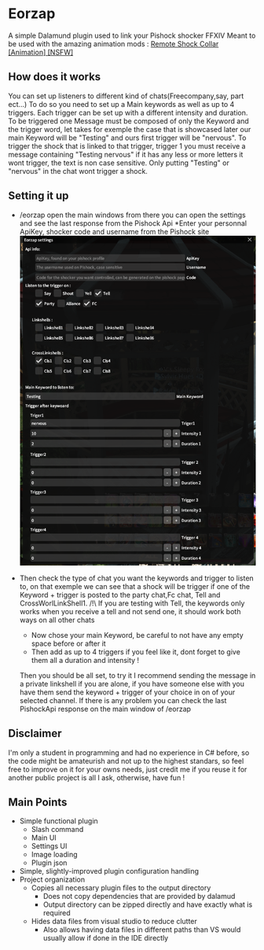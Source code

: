 
# Eorzap
A simple Dalamund plugin used to link your Pishock shocker FFXIV
Meant to be used with the amazing animation mods : [Remote Shock Collar [Animation] [NSFW]]([url](https://www.xivmodarchive.com/modid/89985))

## How does it works
You can set up listeners to different kind of chats(Freecompany,say, part ect...) To do so you need to set up a Main keywords as well as up to 4 triggers.
Each trigger can be set up with a different intensity and duration. 
To be triggered one Message must be composed of only the Keyword and the trigger word, let takes for exemple the case that is showcased later our main Keyword will be "Testing" and ours first trigger will be "nervous". To trigger the shock that is linked to that trigger, trigger 1 you must receive a message containing "Testing nervous" if it has any less or more letters it wont trigger, the text is non case sensitive. Only putting "Testing" or "nervous" in the chat wont trigger a shock.

## Setting it up

* /eorzap open the main windows from there you can open the settings and see the last response from the Pishock Api
    *Enter your personnal ApiKey, shocker code and username from the Pishock site
  ![Settings screenshot](https://github.com/BeldaFr/ShockPluginFF/blob/master/doc/Settings.png?raw=true)

* Then check the type of chat you want the keywords and trigger to listen to, on that exemple we can see that a shock will be trigger if one of the Keyword + trigger is posted to the party chat,Fc chat, Tell and CrossWorlLinkShell1.
  /!\ If you are testing with Tell, the keywords only works when you receive a tell and not send one, it should work both ways on all other chats
    * Now chose your main Keyword, be careful to not have any empty space before or after it
    * Then add as up to 4 triggers if you feel like it, dont forget to give them all a duration and intensity !

  Then you should be all set, to try it I recommend sending the message in a private linkshell if you are alone, if you have someone else with you have them send the keyword +  trigger of your choice in on of your selected channel.
  If there is any problem you can check the last PishockApi response on the main window of /eorzap
  

## Disclaimer
I'm only a student in programming and had no experience in C# before, so the code might be amateurish and not up to the highest standars, so feel free to improve on it for your owns needs, just credit me if you reuse it for another public project is all I ask, otherwise, have fun !
## Main Points

* Simple functional plugin
  * Slash command
  * Main UI
  * Settings UI
  * Image loading
  * Plugin json
* Simple, slightly-improved plugin configuration handling
* Project organization
  * Copies all necessary plugin files to the output directory
    * Does not copy dependencies that are provided by dalamud
    * Output directory can be zipped directly and have exactly what is required
  * Hides data files from visual studio to reduce clutter
    * Also allows having data files in different paths than VS would usually allow if done in the IDE directly

